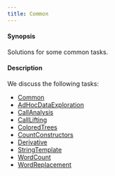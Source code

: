 ```yaml
---
title: Common
---
```


#### Synopsis

Solutions for some common tasks.

#### Description

We discuss the following tasks:

* [Common](../../Recipes/Common)
* [AdHocDataExploration](../../Recipes/Common/AdHocDataExploration)
* [CallAnalysis](../../Recipes/Common/CallAnalysis)
* [CallLifting](../../Recipes/Common/CallLifting)
* [ColoredTrees](../../Recipes/Common/ColoredTrees)
* [CountConstructors](../../Recipes/Common/CountConstructors)
* [Derivative](../../Recipes/Common/Derivative)
* [StringTemplate](../../Recipes/Common/StringTemplate)
* [WordCount](../../Recipes/Common/WordCount)
* [WordReplacement](../../Recipes/Common/WordReplacement)


